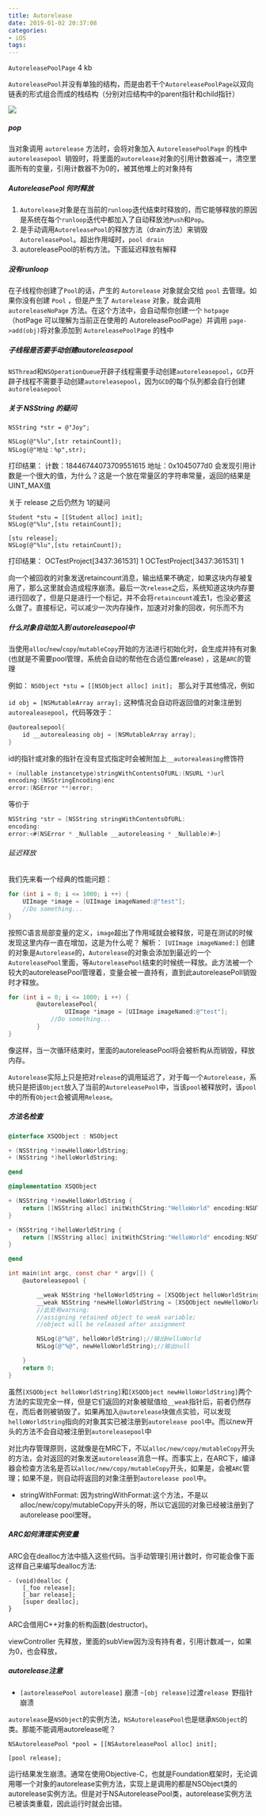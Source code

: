 ```yaml
---
title: Autorelease
date: 2019-01-02 20:37:08
categories:
- iOS
tags:
---
```


`AutoreleasePoolPage` 4 kb

`AutoreleasePool`并没有单独的结构，而是由若干个`AutoreleasePoolPage`以双向链表的形式组合而成的栈结构（分别对应结构中的parent指针和child指针）

[^_^]: {% asset_img 1.png 图片说明 %}

![](https://ws3.sinaimg.cn/large/006tKfTcly1g0vfk5bmssj30em0dv750.jpg)

##### pop

当对象调用 `autorelease` 方法时，会将对象加入 `AutoreleasePoolPage` 的栈中
`autoreleasepool `销毁时，将里面的`autorelease`对象的引用计数器减一，清空里面所有的变量，引用计数器不为0的，被其他堆上的对象持有

##### AutoreleasePool 何时释放

1. `Autorelease`对象是在当前的`runloop`迭代结束时释放的，而它能够释放的原因是系统在每个`runloop`迭代中都加入了自动释放池`Push`和`Pop`。 
2. 是手动调用`AutoreleasePool`的释放方法（drain方法）来销毁`AutoreleasePool`。超出作用域时，`pool drain`
3. autoreleasePool的析构方法。下面延迟释放有解释


##### 没有runloop

在子线程你创建了`Pool`的话，产生的 `Autorelease` 对象就会交给 `pool` 去管理。如果你没有创建 `Pool` ，但是产生了 `Autorelease` 对象，就会调用 `autoreleaseNoPage` 方法。在这个方法中，会自动帮你创建一个 `hotpage`（hotPage 可以理解为当前正在使用的 AutoreleasePoolPage）并调用 `page->add(obj)`将对象添加到 `AutoreleasePoolPage` 的栈中


##### 子线程是否要手动创建autoreleasepool

`NSThread`和`NSOperationQueue`开辟子线程需要手动创建`autoreleasepool`，`GCD`开辟子线程不需要手动创建`autoreleasepool`，因为`GCD`的每个队列都会自行创建`autoreleasepool`

##### 关于 NSString 的疑问
```
NSString *str = @"Joy";

NSLog(@"%lu",[str retainCount]);
NSLog(@"地址：%p",str);
```
打印结果：
计数：18446744073709551615
地址：0x1045077d0
会发现引用计数是一个很大的值，为什么？这是一个放在常量区的字符串常量，返回的结果是UINT_MAX值

关于 release 之后仍然为 1的疑问
```
Student *stu = [[Student alloc] init];
NSLog(@"%lu",[stu retainCount]);

[stu release];
NSLog(@"%lu",[stu retainCount]);
```
打印结果：
OCTestProject[3437:361531] 1
OCTestProject[3437:361531] 1


向一个被回收的对象发送retaincount消息，输出结果不确定，如果这块内存被复用了，那么这里就会造成程序崩溃。最后一次`release`之后，系统知道这块内存要进行回收了，但是只是进行一个标记，并不会将`retaincount`减去1，也没必要这么做了。直接标记，可以减少一次内存操作，加速对对象的回收，何乐而不为 

##### 什么对象自动加入到 autoreleasepool中

当使用`alloc`/`new`/`copy`/`mutableCopy`开始的方法进行初始化时，会生成并持有对象(也就是不需要pool管理，系统会自动的帮他在合适位置release) ，这是`ARC`的管理

例如： `NSObject *stu = [[NSObject alloc] init]; `
那么对于其他情况，例如

`id obj = [NSMutableArray array];`
这种情况会自动将返回值的对象注册到`autorealeasepool`，代码等效于：
```objective-c
@autorealsepool{
    id __autorealeasing obj = [NSMutableArray array];
}
```


id的指针或对象的指针在没有显式指定时会被附加上`__autorealeasing`修饰符
```objective-c
+ (nullable instancetype)stringWithContentsOfURL:(NSURL *)url
encoding:(NSStringEncoding)enc
error:(NSError **)error;
```
等价于
```objective-c
NSString *str = [NSString stringWithContentsOfURL:
encoding:
error:<#(NSError * _Nullable __autoreleasing * _Nullable)#>]
```

###### 延迟释放 

我们先来看一个经典的性能问题：
```objective-c
for (int i = 0; i <= 1000; i ++) {
    UIImage *image = [UIImage imageNamed:@"test"];
    //Do something...
}
```
按照C语言局部变量的定义，`image`超出了作用域就会被释放，可是在测试的时候发现这里内存一直在增加，这是为什么呢？
解析：
`[UIImage imageNamed:]` 创建的对象是`Autorelease`的，`Autorelease`的对象会添加到最近的一个`AutoreleasePool`里面，等`AutoreleasePool`结束的时候统一释放。此方法被一个较大的autoreleasePool管理着，变量会被一直持有，直到此autoreleasePoll销毁时才释放。

```objective-c
for (int i = 0; i <= 1000; i ++) {
		@autoreleasePool{
				UIImage *image = [UIImage imageNamed:@"test"];
    		//Do something...
		}
}
```

像这样，当一次循环结束时，里面的autoreleasePool将会被析构从而销毁，释放内存。


`Autorelease`实际上只是把对`release`的调用延迟了，对于每一个`Autorelease`，系统只是把该`Object`放入了当前的`AutoreleasePool`中，当该`pool`被释放时，该`pool`中的所有`Object`会被调用`Release`。


##### 方法名检查

```objective-c
@interface XSQObject : NSObject

+ (NSString *)newHelloWorldString;
+ (NSString *)helloWorldString;

@end

@implementation XSQObject

+ (NSString *)newHelloWorldString {
    return [[NSString alloc] initWithCString:"HelloWorld" encoding:NSUTF8StringEncoding];
}

+ (NSString *)helloWorldString {
    return [[NSString alloc] initWithCString:"HelloWorld" encoding:NSUTF8StringEncoding];
}

@end

int main(int argc, const char * argv[]) {
    @autoreleasepool {

        __weak NSString *helloWorldString = [XSQObject helloWorldString];
        __weak NSString *newHelloWorldString = [XSQObject newHelloWorldString];
        //此处有warning: 
        //assigning retained object to weak variable; 
        //object will be released after assignment 

        NSLog(@"%@", helloWorldString);//输出HelloWorld
        NSLog(@"%@", newHelloWorldString);//输出null

    }
    return 0;
}
```
虽然`[XSQObject helloWorldString]`和`[XSQObject newHelloWorldString]`两个方法的实现完全一样，但是它们返回的对象被赋值给`__weak`指针后，前者仍然存在，而后者则被销毁了。如果再加入`@autorelease`块做点实验，可以发现`helloWorldString`指向的对象其实已被注册到`autorelease pool`中。而以new开头的方法不会自动被注册到`autoreleasepool`中

对比内存管理原则，这就像是在MRC下，不以`alloc/new/copy/mutableCopy`开头的方法，会对返回的对象发送`autorelease`消息一样。而事实上，在ARC下，编译器会检查方法名是否以`alloc/new/copy/mutableCopy`开头，如果是，会被`ARC`管理；如果不是，则自动将返回的对象注册到`autorelease pool`中。

- stringWithFormat:
因为stringWithFormat:这个方法，不是以alloc/new/copy/mutableCopy开头的呀，所以它返回的对象已经被注册到了autorelease pool里呀。



##### ARC如何清理实例变量
ARC会在dealloc方法中插入这些代码。当手动管理引用计数时，你可能会像下面这样自己来编写dealloc方法:
```
- (void)dealloc {
    [_foo release];
    [_bar release];
    [super dealloc];
}
```
ARC会借用C++对象的析构函数(destructor)。

viewController 先释放，里面的subView因为没有持有者，引用计数减一，如果为0，也会释放，

##### autorelease注意

- `[autoreleasePool autorelease]` 崩溃
-` [obj release] `过渡`release `野指针 崩溃

`autorelease`是`NSObject`的实例方法，`NSAutoreleasePool`也是继承`NSObject`的类。那能不能调用autorelease呢？
```
NSAutoreleasePool *pool = [[NSAutoreleasePool alloc] init];

[pool release];
```
运行结果发生崩溃。通常在使用Objective-C，也就是Foundation框架时，无论调用哪一个对象的autorelease实例方法，实现上是调用的都是NSObject类的autorelease实例方法。但是对于NSAutoreleasePool类，autorelease实例方法已被该类重载，因此运行时就会出错。


